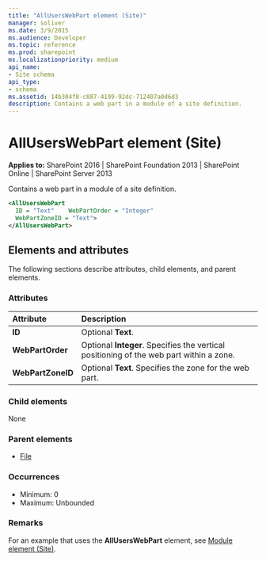 ```yaml
---
title: "AllUsersWebPart element (Site)"
manager: soliver
ms.date: 3/9/2015
ms.audience: Developer
ms.topic: reference
ms.prod: sharepoint
ms.localizationpriority: medium
api_name:
- Site schema
api_type:
- schema
ms.assetid: 14b304f8-c887-4199-92dc-712407a0d6d3
description: Contains a web part in a module of a site definition.
---
```


# AllUsersWebPart element (Site)

**Applies to:** SharePoint 2016 | SharePoint Foundation 2013 | SharePoint Online | SharePoint Server 2013
  
Contains a web part in a module of a site definition.
  
```XML
<AllUsersWebPart
  ID = "Text"    WebPartOrder = "Integer"
  WebPartZoneID = "Text">
</AllUsersWebPart>
```

## Elements and attributes

The following sections describe attributes, child elements, and parent elements.

### Attributes

|**Attribute**|**Description**|
|:-----|:-----|
|**ID** <br/> |Optional **Text**.  <br/> |
|**WebPartOrder** <br/> |Optional **Integer**. Specifies the vertical positioning of the web part within a zone.  <br/> |
|**WebPartZoneID** <br/> |Optional **Text**. Specifies the zone for the web part.  <br/> |
   
### Child elements

None
   
### Parent elements

- [File](file-element.md)
   
### Occurrences

- Minimum: 0
- Maximum: Unbounded
   
### Remarks

For an example that uses the **AllUsersWebPart** element, see [Module element (Site)](module-element-site.md). 
  



